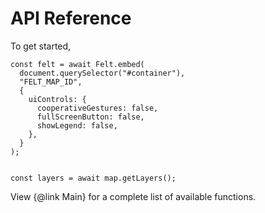 # API Reference

To get started, 
```
const felt = await Felt.embed(
  document.querySelector("#container"),
  "FELT_MAP_ID",
  {
    uiControls: {
      cooperativeGestures: false,
      fullScreenButton: false,
      showLegend: false,
    },
  }
);


const layers = await map.getLayers();

```

View {@link Main} for a complete list of available functions. 

